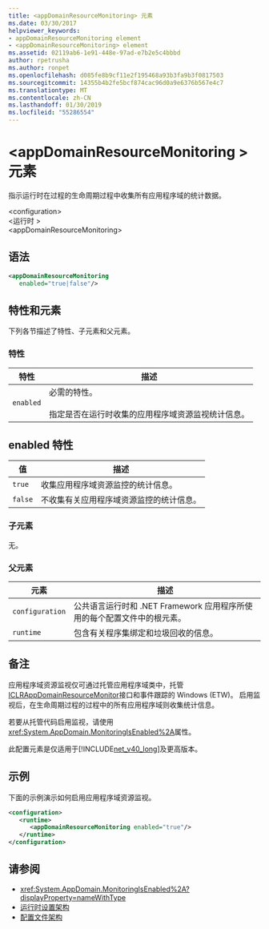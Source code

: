 ```yaml
---
title: <appDomainResourceMonitoring> 元素
ms.date: 03/30/2017
helpviewer_keywords:
- appDomainResourceMonitoring element
- <appDomainResourceMonitoring> element
ms.assetid: 02119ab6-1e91-448e-97ad-e7b2e5c4bbbd
author: rpetrusha
ms.author: ronpet
ms.openlocfilehash: d085fe8b9cf11e2f195468a93b3fa9b3f0817503
ms.sourcegitcommit: 14355b4b2fe5bcf874cac96d0a9e6376b567e4c7
ms.translationtype: MT
ms.contentlocale: zh-CN
ms.lasthandoff: 01/30/2019
ms.locfileid: "55286554"
---
```

# <a name="appdomainresourcemonitoring-element"></a>\<appDomainResourceMonitoring > 元素
指示运行时在过程的生命周期过程中收集所有应用程序域的统计数据。  
  
 \<configuration>  
\<运行时 >  
\<appDomainResourceMonitoring>  
  
## <a name="syntax"></a>语法  
  
```xml  
<appDomainResourceMonitoring    
   enabled="true|false"/>  
```  
  
## <a name="attributes-and-elements"></a>特性和元素  
 下列各节描述了特性、子元素和父元素。  
  
### <a name="attributes"></a>特性  
  
|特性|描述|  
|---------------|-----------------|  
|`enabled`|必需的特性。<br /><br /> 指定是否在运行时收集的应用程序域资源监视统计信息。|  
  
## <a name="enabled-attribute"></a>enabled 特性  
  
|值|描述|  
|-----------|-----------------|  
|`true`|收集应用程序域资源监控的统计信息。|  
|`false`|不收集有关应用程序域资源监控的统计信息。|  
  
### <a name="child-elements"></a>子元素  
 无。  
  
### <a name="parent-elements"></a>父元素  
  
|元素|描述|  
|-------------|-----------------|  
|`configuration`|公共语言运行时和 .NET Framework 应用程序所使用的每个配置文件中的根元素。|  
|`runtime`|包含有关程序集绑定和垃圾回收的信息。|  
  
## <a name="remarks"></a>备注  
 应用程序域资源监视仅可通过托管应用程序域类中，托管[ICLRAppDomainResourceMonitor](../../../../../docs/framework/unmanaged-api/hosting/iclrappdomainresourcemonitor-interface.md)接口和事件跟踪的 Windows (ETW)。 启用监视后，在生命周期过程的过程中的所有应用程序域则收集统计信息。  
  
 若要从托管代码启用监视，请使用<xref:System.AppDomain.MonitoringIsEnabled%2A>属性。  
  
 此配置元素是仅适用于[!INCLUDE[net_v40_long](../../../../../includes/net-v40-long-md.md)]及更高版本。  
  
## <a name="example"></a>示例  
 下面的示例演示如何启用应用程序域资源监视。  
  
```xml  
<configuration>  
   <runtime>  
      <appDomainResourceMonitoring enabled="true"/>  
   </runtime>  
</configuration>  
```  
  
## <a name="see-also"></a>请参阅
- <xref:System.AppDomain.MonitoringIsEnabled%2A?displayProperty=nameWithType>
- [运行时设置架构](../../../../../docs/framework/configure-apps/file-schema/runtime/index.md)
- [配置文件架构](../../../../../docs/framework/configure-apps/file-schema/index.md)
